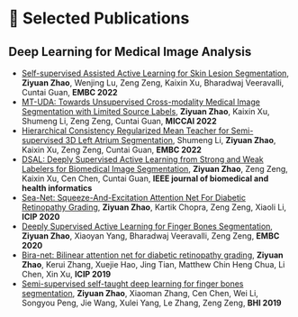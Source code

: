 
# 📝 Selected Publications 

## Deep Learning for Medical Image Analysis
- [Self-supervised Assisted Active Learning for Skin Lesion Segmentation](https://arxiv.org/abs/2205.07021), **Ziyuan Zhao**, Wenjing Lu, Zeng Zeng, Kaixin Xu, Bharadwaj Veeravalli, Cuntai Guan, **EMBC 2022**
- [MT-UDA: Towards Unsupervised Cross-modality Medical Image Segmentation with Limited Source Labels](https://arxiv.org/abs/2203.12454), **Ziyuan Zhao**, Kaixin Xu, Shumeng Li, Zeng Zeng, Cuntai Guan, **MICCAI 2022**
- [Hierarchical Consistency Regularized Mean Teacher for Semi-supervised 3D Left Atrium Segmentation](https://arxiv.org/abs/2105.10369), Shumeng Li, **Ziyuan Zhao**, Kaixin Xu, Zeng Zeng, Cuntai Guan, **EMBC 2022**
- [DSAL: Deeply Supervised Active Learning from Strong and Weak Labelers for Biomedical Image Segmentation](https://arxiv.org/abs/2101.09057), **Ziyuan Zhao**, Zeng Zeng, Kaixin Xu, Cen Chen, Cuntai Guan, **IEEE journal of biomedical and health informatics**
- [Sea-Net: Squeeze-And-Excitation Attention Net For Diabetic Retinopathy Grading](https://arxiv.org/abs/2010.15344), **Ziyuan Zhao**, Kartik Chopra, Zeng Zeng, Xiaoli Li, **ICIP 2020**
- [Deeply Supervised Active Learning for Finger Bones Segmentation](https://arxiv.org/abs/2005.03225), **Ziyuan Zhao**, Xiaoyan Yang, Bharadwaj Veeravalli, Zeng Zeng, **EMBC 2020**
- [Bira-net: Bilinear attention net for diabetic retinopathy grading](https://arxiv.org/abs/1905.06312), **Ziyuan Zhao**, Kerui Zhang, Xuejie Hao, Jing Tian, Matthew Chin Heng Chua, Li Chen, Xin Xu, **ICIP 2019**
- [Semi-supervised self-taught deep learning for finger bones segmentation](https://arxiv.org/abs/1905.06312), **Ziyuan Zhao**, Xiaoman Zhang, Cen Chen, Wei Li, Songyou Peng, Jie Wang, Xulei Yang, Le Zhang, Zeng Zeng, **BHI 2019**


